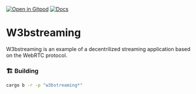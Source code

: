 [![Open in Gitpod](https://img.shields.io/badge/Open_in-Gitpod-white?logo=gitpod)](https://gitpod.io/#FOLDER=w3bstreaming/https://github.com/gear-foundation/dapps)
[![Docs](https://img.shields.io/github/actions/workflow/status/gear-foundation/dapps/contracts.yml?logo=rust&label=docs)](https://dapps.gear.rs/w3bstreaming_io)

# W3bstreaming

W3bstreaming is an example of a decentrilized streaming application based on the WebRTC protocol.

### 🏗️ Building

```sh
cargo b -r -p "w3bstreaming*"
```
